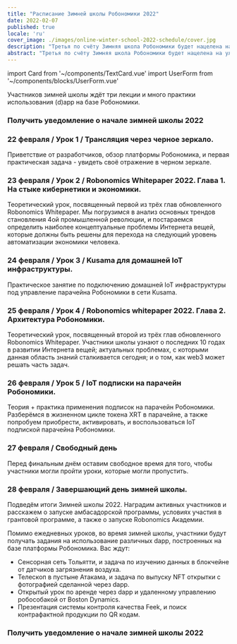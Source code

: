 ```yaml
---
title: "Расписание Зимней школы Робономики 2022"
date: 2022-02-07
published: true
locale: 'ru'
cover_image: ./images/online-winter-school-2022-schedule/cover.jpg
description: "Третья по счёту Зимняя школа Робономики будет нацелена на улучшение пользовательского опыта использования децентрализованных приложений в задачах управления умными устройствами, включая сложные робототехнические сценарии."
abstract: "Третья по счёту Зимняя школа Робономики будет нацелена на улучшение пользовательского опыта использования децентрализованных приложений в задачах управления умными устройствами, включая сложные робототехнические сценарии."
---
```

import Card from '~/components/TextCard.vue'
import UserForm from '~/components/blocks/UserForm.vue'

Участников зимней школы ждёт три лекции и много практики использования (d)app на базе Робономики.

<Card>

### Получить уведомление о начале зимней школы 2022

<UserForm comment="website post schedule"/>

</Card>

<Card>

### 22 февраля / Урок 1 / Трансляция через черное зеркало.

Приветствие от разработчиков, обзор платформы Робономика, и первая практическая задача - увидеть своё отражение в черном зеркале.

</Card>

<Card>

### 23 февраля / Урок 2 / Robonomics Whitepaper 2022. Глава 1. На стыке кибернетики и экономики.

Теоретический урок, посвященный первой  из трёх глав обновленного Robonomics Whitepaper. Мы погрузимся в анализ основных трендов становления 4ой промышленной революции, и постараемся определить наиболее концептуальные проблемы Интернета вещей, которые должны быть решены для перехода на следующий уровень автоматизации экономики человека.

</Card>

<Card>

### 24 февраля / Урок 3 / Kusama для домашней IoT инфраструктуры.

Практическое занятие по подключению домашней IoT инфраструктуры под управление парачейна Робономики в сети Kusama.

</Card>

<Card>

### 25 февраля / Урок 4 / Robonomics whitepaper 2022. Глава 2. Архитектура Робономики.

Теоретический урок, посвященный второй из трёх глав обновленного Robonomics Whitepaper. Участники школы узнают о последних 10 годах в развитии Интернета вещей; актуальных проблемах, с которыми данная область знаний сталкивается сегодня; и о том, как web3 может решать часть задач.

</Card>

<Card>

### 26 февраля / Урок 5 / IoT подписки на парачейн Робономики.

Теория + практика применения подписок на парачейн Робономики. Разберёмся в жизненном цикле токена XRT в парачейне, а также попробуем приобрести, активировать, и воспользоваться IoT подпиской парачейна Робономики.

</Card>

<Card>

### 27 февраля / Свободный день

Перед финальным днём оставим свободное время для того, чтобы участники могли пройти уроки, которые могли пропустить.

</Card>

<Card>

### 28 февраля / Завершающий день зимней школы. 

Подведём итоги Зимней школы 2022. Наградим активных участников и расскажем о запуске амбасадорской программы, условиях участия в грантовой программе, а также о запуске Robonomics Академии.

</Card>

Помимо ежедневных уроков, во время зимней школы, участники будут получать задания на использование различных dapp, построенных на базе платформы Робономика. Вас ждут:

- Сенсорная сеть Тольятти, и задача по изучению данных в блокчейне от датчиков загрязнения воздуха.
- Телескоп в пустыне Атакама, и задача по выпуску NFT открытки с фотографией сделанной через dapp.
- Открытый урок по аренде через dapp и удаленному управлению робособакой от Boston Dynamics.
- Презентация системы контроля качества Feek, и поиск контрафактной продукции по QR кодам.

<Card>

### Получить уведомление о начале зимней школы 2022

<UserForm comment="website post schedule"/>

</Card>
